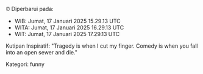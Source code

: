 ⏰ Diperbarui pada:
- WIB: Jumat, 17 Januari 2025 15.29.13 UTC
- WITA: Jumat, 17 Januari 2025 16.29.13 UTC
- WIT: Jumat, 17 Januari 2025 17.29.13 UTC

Kutipan Inspiratif:
"Tragedy is when I cut my finger. Comedy is when you fall into an open sewer and die."


Kategori: funny

